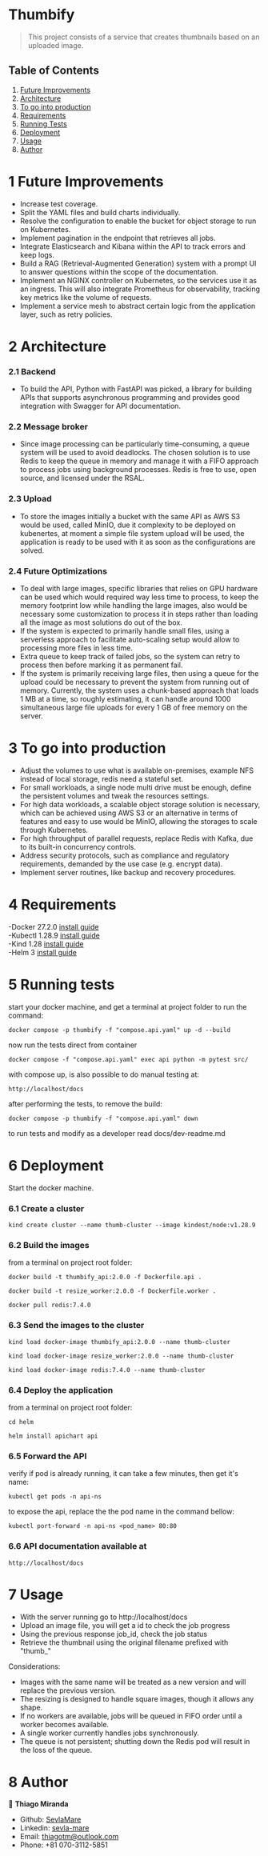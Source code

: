 # Thumbify
> This project consists of a service that creates thumbnails based on an uploaded image.

## Table of Contents

1. [Future Improvements](#future-improvements)
2. [Architecture](#architecture)
3. [To go into production](#to-go-into-production)
4. [Requirements](#requirements)
5. [Running Tests](#running-tests)
6. [Deployment](#deployment)
7. [Usage](#usage)
8. [Author](#author)

# 1 Future Improvements
- Increase test coverage.
- Split the YAML files and build charts individually.
- Resolve the configuration to enable the bucket for object storage to run on Kubernetes.
- Implement pagination in the endpoint that retrieves all jobs.
- Integrate Elasticsearch and Kibana within the API to track errors and keep logs.
- Build a RAG (Retrieval-Augmented Generation) system with a prompt UI to answer questions within the scope of the documentation.
- Implement an NGINX controller on Kubernetes, so the services use it as an ingress. This will also integrate Prometheus for observability, tracking key metrics like the volume of requests.
- Implement a service mesh to abstract certain logic from the application layer, such as retry policies.

# 2 Architecture
### 2.1 Backend
- To build the API, Python with FastAPI was picked, a library for building APIs that supports asynchronous programming and provides good integration with Swagger for API documentation.

### 2.2 Message broker
- Since image processing can be particularly time-consuming, a queue system will be used to avoid deadlocks. The chosen solution is to use Redis to keep the queue in memory and manage it with a FIFO approach to process jobs using background processes. Redis is free to use, open source, and licensed under the RSAL.

### 2.3 Upload
- To store the images initially a bucket with the same API as AWS S3 would be used, called MinIO, due it complexity to be deployed on kubenertes, at moment a simple file system upload will be used, the application is ready to be used with it as soon as the configurations are solved.

### 2.4 Future Optimizations
- To deal with large images, specific libraries that relies on GPU hardware can be used which would required way less time to process, to keep the memory footprint low while handling the large images, also would be necessary some customization to process it in steps rather than loading all the image as most solutions do out of the box.
- If the system is expected to primarily handle small files, using a serverless approach to facilitate auto-scaling setup would allow to processing more files in less time.
- Extra queue to keep track of failed jobs, so the system can retry to process then before marking it as permanent fail.
- If the system is primarily receiving large files, then using a queue for the upload could be necessary to prevent the system from running out of memory. Currently, the system uses a chunk-based approach that loads 1 MB at a time, so roughly estimating, it can handle around 1000 simultaneous large file uploads for every 1 GB of free memory on the server.

# 3 To go into production
- Adjust the volumes to use what is available on-premises, example NFS instead of local storage, redis need a stateful set.
- For small workloads, a single node multi drive must be enough, define the persistent volumes and tweak the resources settings.
- For high data workloads, a scalable object storage solution is necessary, which can be achieved using AWS S3 or an alternative in terms of features and easy to use would be MinIO, allowing the storages to scale through Kubernetes.
- For high throughput of parallel requests, replace Redis with Kafka, due to its built-in concurrency controls.
- Address security protocols, such as compliance and regulatory requirements, demanded by the use case (e.g. encrypt data).
- Implement server routines, like backup and recovery procedures.

# 4 Requirements
-Docker 27.2.0 [install guide](https://docs.docker.com/engine/install/) \
-Kubectl 1.28.9 [install guide](https://kubernetes.io/docs/tasks/tools/#kubectl) \
-Kind 1.28 [install guide](https://kind.sigs.k8s.io/docs/user/quick-start#installation) \
-Helm 3 [install guide](https://helm.sh/docs/intro/install/)

# 5 Running tests
start your docker machine, and get a terminal at project folder to run the command:
```
docker compose -p thumbify -f "compose.api.yaml" up -d --build
```

now run the tests direct from container
```
docker compose -f "compose.api.yaml" exec api python -m pytest src/
```

with compose up, is also possible to do manual testing at:
```
http://localhost/docs
```

after performing the tests, to remove the build:
```
docker compose -p thumbify -f "compose.api.yaml" down
```
to run tests and modify as a developer read docs/dev-readme.md

# 6 Deployment
Start the docker machine.

### 6.1 Create a cluster
```
kind create cluster --name thumb-cluster --image kindest/node:v1.28.9
```

### 6.2 Build the images
from a terminal on project root folder:
```
docker build -t thumbify_api:2.0.0 -f Dockerfile.api .

docker build -t resize_worker:2.0.0 -f Dockerfile.worker .

docker pull redis:7.4.0
```

### 6.3 Send the images to the cluster
```
kind load docker-image thumbify_api:2.0.0 --name thumb-cluster

kind load docker-image resize_worker:2.0.0 --name thumb-cluster

kind load docker-image redis:7.4.0 --name thumb-cluster
```

### 6.4 Deploy the application
from a terminal on project root folder:
```
cd helm

helm install apichart api
```

### 6.5 Forward the API
verify if pod is already running, it can take a few minutes, then get it's name:
```
kubectl get pods -n api-ns
```

to expose the api, replace the the pod name in the command bellow:
```
kubectl port-forward -n api-ns <pod_name> 80:80
```

### 6.6 API documentation available at
```
http://localhost/docs
```

# 7 Usage
- With the server running go to http://localhost/docs
- Upload an image file, you will get a id to check the job progress
- Using the previous response job_id, check the job status
- Retrieve the thumbnail using the original filename prefixed with "thumb_"

Considerations:
- Images with the same name will be treated as a new version and will replace the previous version.
- The resizing is designed to handle square images, though it allows any shape.
- If no workers are available, jobs will be queued in FIFO order until a worker becomes available.
- A single worker currently handles jobs synchronously.
- The queue is not persistent; shutting down the Redis pod will result in the loss of the queue.

# 8 Author
👤 **Thiago Miranda**
- Github: [SevlaMare](https://github.com/SevlaMare)
- Linkedin: [sevla-mare](https://www.linkedin.com/in/sevla-mare)
- Email: thiagotm@outlook.com
- Phone: +81 070-3112-5851
